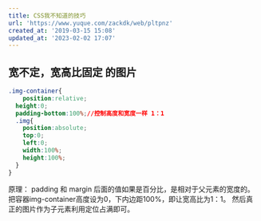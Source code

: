 ```yaml
---
title: CSS我不知道的技巧
url: 'https://www.yuque.com/zackdk/web/pltpnz'
created_at: '2019-03-15 15:08'
updated_at: '2023-02-02 17:07'
---
```


<a name="2889328f"></a>

## 宽不定，宽高比固定 的图片

```css
.img-container{
	position:relative;
  height:0;
  padding-bottom:100%;//控制高度和宽度一样 1：1
  .img{
  	position:absolute;
    top:0;
    left:0;
    width:100%;
    height:100%;
  }
}
```

原理：
padding 和 margin 后面的值如果是百分比，是相对于父元素的宽度的。
把容器img-container高度设为0，下内边距100%，即让宽高比为1：1。
然后真正的图片作为子元素利用定位占满即可。
